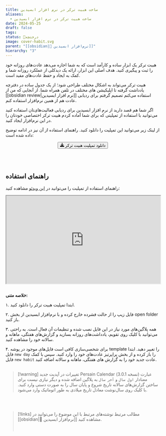 ```yaml
---
title: ساخت هبیت ترکر در نرم افزار ابسیدین
aliases:
  - ساخت هبیت ترکر در نرم افزار ابسیدین
date: 2024-05-25
draft: false
tags: 
status: 🌿درختچه
image: cover-habit.svg
parent: "[[obsidian|🔮 نرم‌افزار ابسیدین]]"
hierarchy: "3"
---
```


هبیت ترکر یک ابزار ساده و کارآمد است که به شما اجازه می‌دهد عادت‌های روزانه خود را ثبت و پیگیری کنید. هدف اصلی این ابزار، ارائه یک دیدکلی از عملکرد روزانه شما و کمک به ایجاد و حفظ عادت‌های مفید است.

هبیت ترکر می‌تواند به اشکال مختلف طراحی شود؛ از یک جدول ساده در دفترچه یادداشت گرفته تا اپلیکیشن های مختلف در تلفن همراه شما. از آنجایی که من از [[obsidian review|نرم افزار ابسیدین]] استفاده می‌کنم تصمیم گرفتم برای ردیابی عادت هم از همین نرم‌افزار استفاده کنم.

اگر شما هم قصد دارید از نرم افزار ابسیدین برای ردیابی فعالیت‌های‌تان استفاده کنید می‌توانید با استفاده از تمپلیتی که برای شما آماده کردم هبیت ترکر اختصاصی خودتان را در این نرم‌افزار ایجاد کنید.

از لینک زیر می‌توانید این تمپلیت را دانلود کنید. راهنمای استفاده از آن نیز در ادامه توضیح داده شده است:

<div style="text-align: center;">
<button 
	class="my-button"	onclick="window.open('https://s32.picofile.com/file/8478188250/Habit_Tracker_240809.rar.html', '_blank');">
    <svg xmlns="http://www.w3.org/2000/svg" viewBox="0 0 512 512" width="1em" height="1em" fill="currentColor"><path d="M288 32c0-17.7-14.3-32-32-32s-32 14.3-32 32l0 242.7-73.4-73.4c-12.5-12.5-32.8-12.5-45.3 0s-12.5 32.8 0 45.3l128 128c12.5 12.5 32.8 12.5 45.3 0l128-128c12.5-12.5 12.5-32.8 0-45.3s-32.8-12.5-45.3 0L288 274.7 288 32zM64 352c-35.3 0-64 28.7-64 64l0 32c0 35.3 28.7 64 64 64l384 0c35.3 0 64-28.7 64-64l0-32c0-35.3-28.7-64-64-64l-101.5 0-45.3 45.3c-25 25-65.5 25-90.5 0L165.5 352 64 352zm368 56a24 24 0 1 1 0 48 24 24 0 1 1 0-48z"/></svg> دانلود تمپلیت هبیت ترکر
</button>
</div>

<br/><br/>
## راهنمای استفاده
راهنمای استفاده از تمپلیت را می‌توانید در [این ویدئو](https://www.aparat.com/v/aevm2m1) مشاهده کنید:

<style>.h_iframe-aparat_embed_frame{position:relative;}.h_iframe-aparat_embed_frame .ratio{display:block;width:100%;height:auto;}.h_iframe-aparat_embed_frame iframe{position:absolute;top:0;left:0;width:100%;height:100%;}</style><div class="h_iframe-aparat_embed_frame"><span style="display: block;padding-top: 57%"></span><iframe src="https://www.aparat.com/video/video/embed/videohash/aevm2m1/vt/frame?recom=self"  allowFullScreen="true" webkitallowfullscreen="true" mozallowfullscreen="true"></iframe></div>

<br/>

**خلاصه متنی:**

۱. ابتدا تمپلیت هبیت ترکر را دانلود کنید.

۲. فایل زیپ را از حالت فشرده خارج کرده و با نرم‌افزار ابسیدین از بخش open folder باز کنید.

۳. همه پلاگین‌های مورد نیاز در این فایل نصب شده و تنظیمات آن فعال است. به راحتی می‌توانید با کلیک روی تقویم، یادداشت‌های روزانه بسازید و گزارش‌های هفتگی، ماهانه و سالانه خود را مشاهده کنید.

۴. برای شخصی‌سازی کافی است فایل‌های موجود در پوشه template را تغییر دهید. ابتدا فایل `new day` را باز کرده و از بخش پراپرتیز عادت‌های خود را وارد کنید. سپس با کمک فایل `new habit` عادت جدید خود را به گزارش های هفتگی، ماهانه و سالانه اضافه کنید.
<br/><br/>

> [!warning] تغییرات
> در آپدیت جدید Persain Calendar (نسخه 3.0.1) عبارت معنادار `اول سال` و `آخر سال` به پلاگین اضافه شده و دیگر نیازی نیست برای ساختن گزارش‌های سالانه تاریخ‌ شروع و پایان سال را به صورت دستی وارد کنید. با کلیک روی سال‌نوشت معادل تاریخ میلادی به طور اتوماتیک وارد می‌شود.

<br/><br/>

> [!links] مطالب مرتبط
> نوشته‌های مرتبط با این موضوع را می‌توانید در [[obsidian|🔮 نرم‌افزار ابسیدین]] مشاهده کنید.
> 
> <br/>
